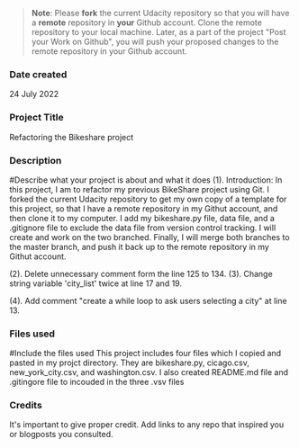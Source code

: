 >**Note**: Please **fork** the current Udacity repository so that you will have a **remote** repository in **your** Github account. Clone the remote repository to your local machine. Later, as a part of the project "Post your Work on Github", you will push your proposed changes to the remote repository in your Github account.

### Date created
24 July 2022

### Project Title
Refactoring the Bikeshare project

### Description
#Describe what your project is about and what it does
(1). Introduction:
In this project, I am to refactor my previous BikeShare project using Git.
I forked the current Udacity repository to get my own copy of a template for this project, so that I have a remote repository in my Githut account, and then clone it to my computer. I add my bikeshare.py file, data file, and a .gitignore file to exclude the data file from version control tracking.
I will create and work on the two branched. Finally, I will merge both branches to the master branch, and push it back up to the remote repository in my Githut account.

(2). Delete unnecessary comment form the line 125 to 134.
(3). Change string variable 'city_list' twice at line 17 and 19.

(4). Add comment "create a while loop to ask users selecting a city" at line 13.

### Files used
#Include the files used
This project includes four files which I copied and pasted in my projct directory. They are bikeshare.py, cicago.csv, new_york_city.csv, and washington.csv. I also created README.md file and .gitingore file to incouded in the three .vsv files

### Credits
It's important to give proper credit. Add links to any repo that inspired you or blogposts you consulted.

